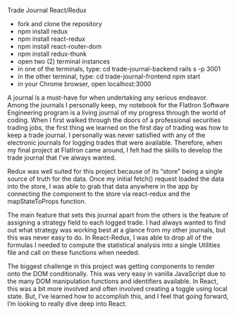 Trade Journal 
React/Redux


- fork and clone the repository
- npm install redux 
- npm install react-redux
- npm install react-router-dom
- npm install redux-thunk
- open two (2) terminal instances
- in one of the terminals, type:
    cd trade-journal-backend
    rails s -p 3001
- in the other terminal, type:
    cd trade-journal-frontend
    npm start
- in your Chrome browser, open localhost:3000

A journal is a must-have for when undertaking any serious endeavor.  Among the journals I personally keep, my notebook for the FlatIron Software Engineering program is a living journal of my progress through the world of coding.  When I first walked through the doors of a professional securities trading jobs, the first thing we learned on the first day of trading was how to keep a trade journal.  I personally was never satisfied with any of the electronic journals for logging trades that were available.  Therefore, when my final project at FlatIron came around, I felt had the skills to develop the trade journal that I’ve always wanted.  

Redux was well suited for this project because of its “store” being a single source of truth for the data.  Once my initial fetch() request loaded the data into the store, I was able to grab that data anywhere in the app by connecting the component to the store via react-redux and the mapStateToProps function.  

The main feature that sets this journal apart from the others is the feature of assigning a strategy field to each logged trade.  I had always wanted to find out what strategy was working best at a glance from my other journals, but this was never easy to do.  In React-Redux, I was able to drop all of the formulas I needed to compute the statistical analysis into a single Utilities file and call on these functions when needed.

The biggest challenge in this project was getting components to render onto the DOM conditionally.  This was very easy in vanilla JavaScript due to the many DOM manipulation functions and identifiers available.  In React, this was a bit more involved and often involved creating a toggle using local state.  But, I’ve learned how to accomplish this, and I feel that going forward, I’m looking to really dive deep into React.

